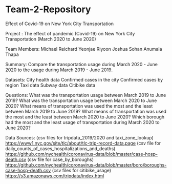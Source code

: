 # Team-2-Repository
Effect of Covid-19 on New York City Transportation

Project :
The effect of pandemic (Covid-19) on New York City Transportation (March 2020 to June 2020)

Team Members: 
Michael Reichard
Yeonjae Riyoon
Joshua Sohan
Anumala Thapa

Summary:
Compare the transportation usage during March  2020 - June 2020 to the usage during March 2019 - June 2019. 
		
Datasets: 
City health data
Confirmed cases in the city
Confirmed cases by region
Taxi data 
Subway data
Citibike data

Questions: 
What was the transportation usage between March 2019 to June 2019?
What was the transportation usage between March 2020 to June 2020?
What means of transportation was used the most and the least between March 2019 to June 2019?
What means of transportation was used the most and the least between March 2020 to June 2020?
Which borough had the most and the least usage of transportation during March 2020 to June 2020?

Data Sources:
(csv files for tripdata_2019/2020 and taxi_zone_lookup)
https://www1.nyc.gov/site/tlc/about/tlc-trip-record-data.page
(csv file for daily_counts_of_cases_hospitalizations_and_deaths)
https://github.com/nychealth/coronavirus-data/blob/master/case-hosp-death.csv
(csv file for case_by_boroughs)
https://github.com/nychealth/coronavirus-data/blob/master/boro/boroughs-case-hosp-death.csv
(csv files for citibike_usage)
https://s3.amazonaws.com/tripdata/index.html
